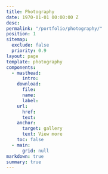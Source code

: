 ```yaml
---
title: Photography
date: 1970-01-01 00:00:00 Z
desc:
permalink: "/portfolio/photography/"
position: 1
sitemap:
  exclude: false
  priority: 0.9
layout: page
template: photography
components:
  - masthead:
      intro:
    download:
      file:
      name:
      label:
    url:
      href:
      text:
    anchor:
      target: gallery
      text: View more
    toc: false
  - main:
      grid: null
markdown: true
summary: true
---
```

